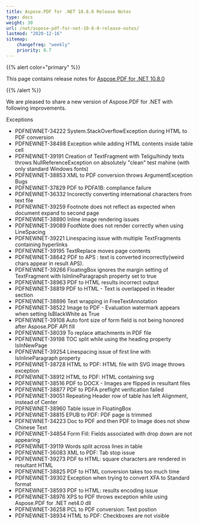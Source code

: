 ```yaml
---
title: Aspose.PDF for .NET 10.8.0 Release Notes
type: docs
weight: 30
url: /net/aspose-pdf-for-net-10-8-0-release-notes/
lastmod: "2020-12-16"
sitemap:
    changefreq: "weekly"
    priority: 0.7
---
```


{{% alert color="primary" %}} 

This page contains release notes for [Aspose.PDF for .NET 10.8.0](http://www.aspose.com/downloads/pdf/net/new-releases/aspose.pdf-for-.net-10.8.0/)

{{% /alert %}} 

We are pleased to share a new version of Aspose.PDF for .NET with following improvements.

Exceptions

- PDFNEWNET-34222 System.StackOverflowException during HTML to PDF conversion
- PDFNEWNET-38498 Exception while adding HTML contents inside table cell
- PDFNEWNET-39191 Creation of TextFragment with Teligu/hindy texts throws NullReferenceException on absolutely "clean" test mahine (with only standard Windows fonts)
- PDFNEWNET-38853 XML to PDF conversion throws ArgumentException
  Bugs
- PDFNEWNET-37829 PDF to PDFA1B: compliance failure
- PDFNEWNET-36332 Incorectly converting international characters from text file
- PDFNEWNET-39259 Footnote does not reflect as expected when document expand to second page
- PDFNEWNET-38890 Inline image rendering issues
- PDFNEWNET-39089 FootNote does not render correctly when using LineSpacing
- PDFNEWNET-39221 Linespacing issue with multiple TextFragments containing hyperlinks
- PDFNEWNET-39195 TextReplace moves page contents
- PDFNEWNET-38642 PDF to APS : text is converted incorrectly(weird chars appear in result APS).
- PDFNEWNET-39266 FloatingBox ignores the margin setting of TextFragment with IsInlineParagrapsh property set to true
- PDFNEWNET-38963 PDF to HTML results incorrect output
- PDFNEWNET-38819 PDF to HTML - Text is overlapped in Header section
- PDFNEWNET-38896 Text wrapping in FreeTextAnnotation
- PDFNEWNET-38522 Image to PDF - Evaluation watermark appears when setting IsBlackWhite as True
- PDFNEWNET-39108 Auto font size of form field is not being honored after Aspose.PDF API fill
- PDFNEWNET-38039 To replace attachments in PDF file
- PDFNEWNET-39198 TOC split while using the heading property IsInNewPage
- PDFNEWNET-39254 Linespacing issue of first line with IsInlineParagraph property
- PDFNEWNET-38728 HTML to PDF: HTML file with SVG image throws exception
- PDFNEWNET-38912 HTML to PDF: HTML containing svg
- PDFNEWNET-38516 PDF to DOCX - Images are flipped in resultant files
- PDFNEWNET-38877 PDF to PDFA preflight verification failed
- PDFNEWNET-39051 Repeating Header row of table has left Alignment, instead of Center
- PDFNEWNET-38960 Table issue in FloatingBox
- PDFNEWNET-38815 EPUB to PDF: PDF page is trimmed
- PDFNEWNET-34223 Doc to PDF and then PDF to Image does not show Chinese Text
- PDFNEWNET-34854 Form Fill: Fields associated with drop down are not appearing
- PDFNEWNET-39119 Words split across lines in table
- PDFNEWNET-36083 XML to PDF: Tab stop issue
- PDFNEWNET-39273 PDF to HTML: square characters are rendered in resultant HTML
- PDFNEWNET-38825 PDF to HTML conversion takes too much time
- PDFNEWNET-39302 Exception when trying to convert XFA to Standard format
- PDFNEWNET-38593 PDF to HTML: results encoding issue
- PDFNEWNET-38976 XPS to PDF throws exception while using Aspose.PDF for .NET net4.0 dll
- PDFNEWNET-36258 PCL to PDF conversion: Text postion
- PDFNEWNET-38934 HTML to PDF: Checkboxes are not visible
